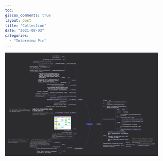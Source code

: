 ```yaml
---
toc:
giscus_comments: true
layout: post
title: "Collection"
date: "2021-08-03"
categories: 
  - "Interview Pic"
---
```


![image.png](https://raw.githubusercontent.com/zhengstar94/zhengstar94.github.io/main/_posts/2021/08/images/collection.png)